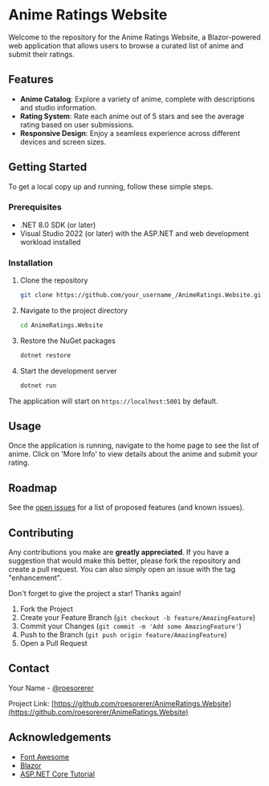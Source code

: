 # Anime Ratings Website

Welcome to the repository for the Anime Ratings Website, a Blazor-powered web application that allows users to browse a curated list of anime and submit their ratings.

## Features

- **Anime Catalog**: Explore a variety of anime, complete with descriptions and studio information.
- **Rating System**: Rate each anime out of 5 stars and see the average rating based on user submissions.
- **Responsive Design**: Enjoy a seamless experience across different devices and screen sizes.

## Getting Started

To get a local copy up and running, follow these simple steps.

### Prerequisites

- .NET 8.0 SDK (or later)
- Visual Studio 2022 (or later) with the ASP.NET and web development workload installed

### Installation

1. Clone the repository
   ```sh
   git clone https://github.com/your_username_/AnimeRatings.Website.git
   ```
2. Navigate to the project directory
   ```sh
   cd AnimeRatings.Website
   ```
3. Restore the NuGet packages
   ```sh
   dotnet restore
   ```
4. Start the development server
   ```sh
   dotnet run
   ```

The application will start on `https://localhost:5001` by default.

## Usage

Once the application is running, navigate to the home page to see the list of anime. Click on 'More Info' to view details about the anime and submit your rating.

## Roadmap

See the [open issues](https://github.com/roesorcerer/AnimeRatings.Website/issues) for a list of proposed features (and known issues).

## Contributing

Any contributions you make are **greatly appreciated**. If you have a suggestion that would make this better, please fork the repository and create a pull request. You can also simply open an issue with the tag "enhancement".

Don't forget to give the project a star! Thanks again!

1. Fork the Project
2. Create your Feature Branch (`git checkout -b feature/AmazingFeature`)
3. Commit your Changes (`git commit -m 'Add some AmazingFeature'`)
4. Push to the Branch (`git push origin feature/AmazingFeature`)
5. Open a Pull Request


## Contact

Your Name - [@roesorerer](https://twitter.com/roesorerer)

Project Link: [https://github.com/roesorerer/AnimeRatings.Website](https://github.com/roesorerer/AnimeRatings.Website)

## Acknowledgements

- [Font Awesome](https://fontawesome.com)
- [Blazor](https://blazor.net)
- [ASP.NET Core Tutorial](https://www.youtube.com/watch?v=lE8NdaX97m0&list=PLdo4fOcmZ0oW8nviYduHq7bmKode-p8Wy&ab_channel=dotnet)
```

